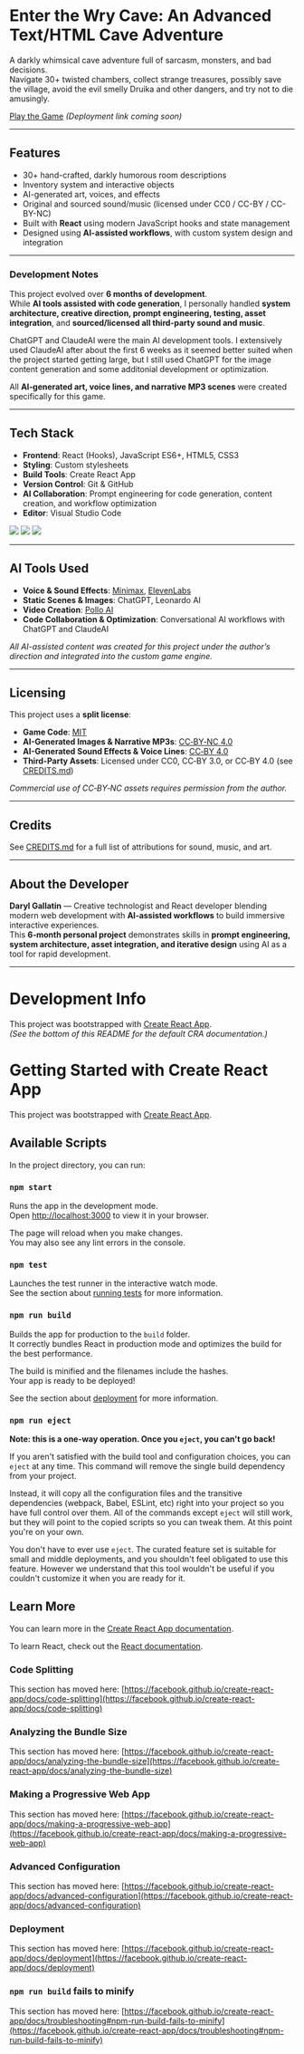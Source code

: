 # Enter the Wry Cave: An Advanced Text/HTML Cave Adventure

A darkly whimsical cave adventure full of sarcasm, monsters, and bad decisions.  
Navigate 30+ twisted chambers, collect strange treasures, possibly save the village, avoid the evil smelly Druika and other dangers, and try not to die amusingly.

[Play the Game](#) *(Deployment link coming soon)*

---

## Features
- 30+ hand-crafted, darkly humorous room descriptions  
- Inventory system and interactive objects  
- AI-generated art, voices, and effects  
- Original and sourced sound/music (licensed under CC0 / CC-BY / CC-BY-NC)  
- Built with **React** using modern JavaScript hooks and state management  
- Designed using **AI-assisted workflows**, with custom system design and integration  

---

### Development Notes
This project evolved over **6 months of development**.  
While **AI tools assisted with code generation**, I personally handled **system architecture, creative direction, prompt engineering, testing, asset integration**, and **sourced/licensed all third‑party sound and music**.  

ChatGPT and ClaudeAI were the main AI development tools. I extensively used ClaudeAI after about the first 6 weeks as it seemed better suited when the project started getting large, but I still used  ChatGPT for the  image content generation and  some additonial development or optimization. 

All **AI‑generated art, voice lines, and narrative MP3 scenes** were created specifically for this game.

---

## Tech Stack
- **Frontend**: React (Hooks), JavaScript ES6+, HTML5, CSS3  
- **Styling**: Custom stylesheets  
- **Build Tools**: Create React App  
- **Version Control**: Git & GitHub  
- **AI Collaboration**: Prompt engineering for code generation, content creation, and workflow optimization
- **Editor**: Visual Studio Code

 <p align="left" dir="auto">  
<img src="https://camo.githubusercontent.com/4d605d05d722727e91b06670a00d118d9cdcdcdc53ac8b8c2c255fc8af1b86ed/68747470733a2f2f726561646d652d636f6d706f6e656e74732e76657263656c2e6170702f6170693f636f6d706f6e656e743d6c6f676f2666696c6c3d626c61636b266c6f676f3d726561637426616e696d6174696f6e3d7370696e2673766766696c6c3d313564386665" data-canonical-src="https://readme-components.vercel.app/api?component=logo&amp;fill=black&amp;logo=react&amp;animation=spin&amp;svgfill=15d8fe" style="max-width: 100%;">
<img src="https://camo.githubusercontent.com/4f64dc5977f8e4e5ade1d68cf075e232c342e16d8ee9944817551c39faf97e4d/68747470733a2f2f726561646d652d636f6d706f6e656e74732e76657263656c2e6170702f6170693f636f6d706f6e656e743d6c6f676f2666696c6c3d626c61636b266c6f676f3d6a6176617363726970742673766766696c6c3d663664663163" data-canonical-src="https://readme-components.vercel.app/api?component=logo&amp;fill=black&amp;logo=javascript&amp;svgfill=f6df1c" style="max-width: 100%;">
  
<img src="https://camo.githubusercontent.com/809441a75220722ad09e8dfa162410e7c6815c6fdc92b671c67d2cf3324b18f2/68747470733a2f2f726561646d652d636f6d706f6e656e74732e76657263656c2e6170702f6170693f636f6d706f6e656e743d6c6f676f2666696c6c3d626c61636b266c6f676f3d435353332673766766696c6c3d303238646431" data-canonical-src="https://readme-components.vercel.app/api?component=logo&amp;fill=black&amp;logo=CSS3&amp;svgfill=028dd1" style="max-width: 100%;">
 </p>
   
   ---
## AI Tools Used
- **Voice & Sound Effects**: [Minimax](https://www.minimax.io/audio), [ElevenLabs](https://elevenlabs.io/)
- **Static Scenes & Images**: ChatGPT, Leonardo AI
- **Video Creation**: [Pollo AI](https://pollo.ai/)
- **Code Collaboration & Optimization**: Conversational AI workflows with ChatGPT and ClaudeAI

*All AI-assisted content was created for this project under the author’s direction and integrated into the custom game engine.*

---

## Licensing
This project uses a **split license**:  
- **Game Code**: [MIT](LICENSE)  
- **AI-Generated Images & Narrative MP3s**: [CC‑BY‑NC 4.0](https://creativecommons.org/licenses/by-nc/4.0/)  
- **AI-Generated Sound Effects & Voice Lines**: [CC‑BY 4.0](https://creativecommons.org/licenses/by/4.0/)  
- **Third-Party Assets**: Licensed under CC0, CC‑BY 3.0, or CC‑BY 4.0 (see [CREDITS.md](CREDITS.md))  

*Commercial use of CC‑BY‑NC assets requires permission from the author.*

---

## Credits
See [CREDITS.md](CREDITS.md) for a full list of attributions for sound, music, and art.

---

## About the Developer
**Daryl Gallatin** — Creative technologist and React developer blending modern web development with **AI‑assisted workflows** to build immersive interactive experiences.  
This **6‑month personal project** demonstrates skills in **prompt engineering, system architecture, asset integration, and iterative design** using AI as a tool for rapid development.

---

# Development Info

This project was bootstrapped with [Create React App](https://github.com/facebook/create-react-app).  
*(See the bottom of this README for the default CRA documentation.)*

# Getting Started with Create React App

This project was bootstrapped with [Create React App](https://github.com/facebook/create-react-app).

## Available Scripts

In the project directory, you can run:

### `npm start`

Runs the app in the development mode.\
Open [http://localhost:3000](http://localhost:3000) to view it in your browser.

The page will reload when you make changes.\
You may also see any lint errors in the console.

### `npm test`

Launches the test runner in the interactive watch mode.\
See the section about [running tests](https://facebook.github.io/create-react-app/docs/running-tests) for more information.

### `npm run build`

Builds the app for production to the `build` folder.\
It correctly bundles React in production mode and optimizes the build for the best performance.

The build is minified and the filenames include the hashes.\
Your app is ready to be deployed!

See the section about [deployment](https://facebook.github.io/create-react-app/docs/deployment) for more information.

### `npm run eject`

**Note: this is a one-way operation. Once you `eject`, you can't go back!**

If you aren't satisfied with the build tool and configuration choices, you can `eject` at any time. This command will remove the single build dependency from your project.

Instead, it will copy all the configuration files and the transitive dependencies (webpack, Babel, ESLint, etc) right into your project so you have full control over them. All of the commands except `eject` will still work, but they will point to the copied scripts so you can tweak them. At this point you're on your own.

You don't have to ever use `eject`. The curated feature set is suitable for small and middle deployments, and you shouldn't feel obligated to use this feature. However we understand that this tool wouldn't be useful if you couldn't customize it when you are ready for it.

## Learn More

You can learn more in the [Create React App documentation](https://facebook.github.io/create-react-app/docs/getting-started).

To learn React, check out the [React documentation](https://reactjs.org/).

### Code Splitting

This section has moved here: [https://facebook.github.io/create-react-app/docs/code-splitting](https://facebook.github.io/create-react-app/docs/code-splitting)

### Analyzing the Bundle Size

This section has moved here: [https://facebook.github.io/create-react-app/docs/analyzing-the-bundle-size](https://facebook.github.io/create-react-app/docs/analyzing-the-bundle-size)

### Making a Progressive Web App

This section has moved here: [https://facebook.github.io/create-react-app/docs/making-a-progressive-web-app](https://facebook.github.io/create-react-app/docs/making-a-progressive-web-app)

### Advanced Configuration

This section has moved here: [https://facebook.github.io/create-react-app/docs/advanced-configuration](https://facebook.github.io/create-react-app/docs/advanced-configuration)

### Deployment

This section has moved here: [https://facebook.github.io/create-react-app/docs/deployment](https://facebook.github.io/create-react-app/docs/deployment)

### `npm run build` fails to minify

This section has moved here: [https://facebook.github.io/create-react-app/docs/troubleshooting#npm-run-build-fails-to-minify](https://facebook.github.io/create-react-app/docs/troubleshooting#npm-run-build-fails-to-minify)
